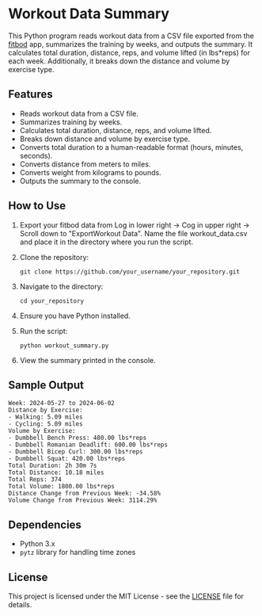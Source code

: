 # Workout Data Summary

This Python program reads workout data from a CSV file exported from the [fitbod](http://fitbod.me) app, summarizes the training by weeks, and outputs the summary. It calculates total duration, distance, reps, and volume lifted (in lbs*reps) for each week. Additionally, it breaks down the distance and volume by exercise type.

## Features

- Reads workout data from a CSV file.
- Summarizes training by weeks.
- Calculates total duration, distance, reps, and volume lifted.
- Breaks down distance and volume by exercise type.
- Converts total duration to a human-readable format (hours, minutes, seconds).
- Converts distance from meters to miles.
- Converts weight from kilograms to pounds.
- Outputs the summary to the console.

## How to Use

1. Export your fitbod data from Log in lower right -> Cog in upper right -> Scroll down to "ExportWorkout Data".
Name the file workout_data.csv and place it in the directory where you run the script.

1. Clone the repository:

   ```
   git clone https://github.com/your_username/your_repository.git
   ```

1. Navigate to the directory:

   ```
   cd your_repository
   ```

1. Ensure you have Python installed.

1. Run the script:

   ```
   python workout_summary.py
   ```

1. View the summary printed in the console.

## Sample Output

```
Week: 2024-05-27 to 2024-06-02
Distance by Exercise:
- Walking: 5.09 miles
- Cycling: 5.09 miles
Volume by Exercise:
- Dumbbell Bench Press: 480.00 lbs*reps
- Dumbbell Romanian Deadlift: 600.00 lbs*reps
- Dumbbell Bicep Curl: 300.00 lbs*reps
- Dumbbell Squat: 420.00 lbs*reps
Total Duration: 2h 30m 7s
Total Distance: 10.18 miles
Total Reps: 374
Total Volume: 1800.00 lbs*reps
Distance Change from Previous Week: -34.58%
Volume Change from Previous Week: 3114.29%
```

## Dependencies

- Python 3.x
- `pytz` library for handling time zones

## License

This project is licensed under the MIT License - see the [LICENSE](LICENSE) file for details.

